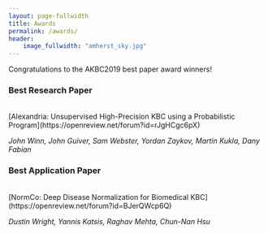 ```yaml
---
layout: page-fullwidth
title: Awards
permalink: /awards/
header:
    image_fullwidth: "amherst_sky.jpg"
---
```


Congratulations to the AKBC2019 best paper award winners!


### Best Research Paper

<br />
[Alexandria: Unsupervised High-Precision KBC using a Probabilistic Program](https://openreview.net/forum?id=rJgHCgc6pX)

*John Winn, John Guiver, Sam Webster, Yordan Zaykov, Martin Kukla, Dany Fabian*

### Best Application Paper

<br />
[NormCo: Deep Disease Normalization for Biomedical KBC](https://openreview.net/forum?id=BJerQWcp6Q)

*Dustin Wright, Yannis Katsis, Raghav Mehta, Chun-Nan Hsu*

